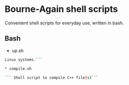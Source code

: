 Bourne-Again shell scripts
=============
Convenient shell scripts for everyday use, written in bash.

## Bash
* up.sh

```Up.sh is a tool that automates the update procedure for Debian and Ubuntu based
Linux systems.```

* compile.sh

``` Shell script to compile C++ file(s)```
